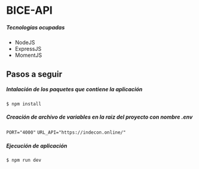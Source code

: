 # BICE-API

##### Tecnologías ocupadas

- NodeJS
- ExpressJS
- MomentJS

## Pasos a seguir

##### Intalación de los paquetes que contiene la aplicación

`$ npm install`

##### Creación de archivo de variables en la raiz del proyecto con nombre **.env**

`PORT="4000"`
`URL_API="https://indecon.online/"`

##### Ejecución de aplicación

`$ npm run dev`

